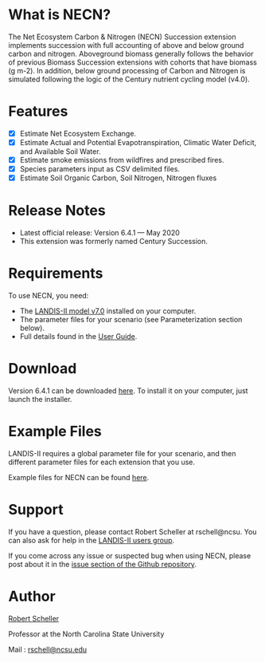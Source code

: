 # What is NECN?

The Net Ecosystem Carbon & Nitrogen (NECN) Succession extension implements succession with full accounting of above and below ground carbon and nitrogen. Aboveground biomass generally follows the behavior of previous Biomass Succession extensions with cohorts that have biomass (g m-2). In addition, below ground processing of Carbon and Nitrogen is simulated following the logic of the Century nutrient cycling model (v4.0). 

# Features

- [x] Estimate Net Ecosystem Exchange.
- [x] Estimate Actual and Potential Evapotranspiration, Climatic Water Deficit, and Available Soil Water.
- [x] Estimate smoke emissions from wildfires and prescribed fires.
- [x] Species parameters input as CSV delimited files.
- [x] Estimate Soil Organic Carbon, Soil Nitrogen, Nitrogen fluxes

# Release Notes

- Latest official release: Version 6.4.1 — May 2020
- This extension was formerly named Century Succession. 

# Requirements

To use NECN, you need:

- The [LANDIS-II model v7.0](http://www.landis-ii.org/install) installed on your computer.
- The parameter files for your scenario (see Parameterization section below).
- Full details found in the [User Guide](https://github.com/LANDIS-II-Foundation/Extension-NECN-Succession/blob/master/docs/LANDIS-II%20Net%20Ecosystem%20CN%20Succession%20v6.4%20User%20Guide.pdf).

# Download

Version 6.4.1 can be downloaded [here](https://github.com/LANDIS-II-Foundation/Extension-NECN-Succession/blob/master/deploy/past-releases/LANDIS-II-V7%20NECN%20Succession%206.4.1-setup.exe). To install it on your computer, just launch the installer.

# Example Files

LANDIS-II requires a global parameter file for your scenario, and then different parameter files for each extension that you use.

Example files for NECN can be found [here](https://github.com/LANDIS-II-Foundation/Extension-NECN-Succession/tree/master/testing/Core7-NECN6.4).

# Support

If you have a question, please contact Robert Scheller at rschell@ncsu. 
You can also ask for help in the [LANDIS-II users group](http://www.landis-ii.org/users).

If you come across any issue or suspected bug when using NECN, please post about it in the [issue section of the Github repository](https://github.com/LANDIS-II-Foundation/Extension-NECN-Succession/issues).

# Author

[Robert Scheller](http://www.cef-cfr.ca/index.php?n=Membres.ClementHardy)

Professor at the North Carolina State University

Mail : rschell@ncsu.edu



